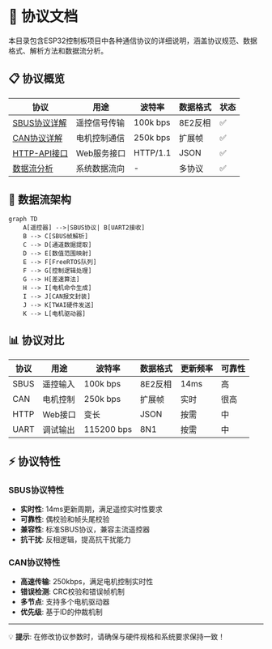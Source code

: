 # 📡 协议文档

本目录包含ESP32控制板项目中各种通信协议的详细说明，涵盖协议规范、数据格式、解析方法和数据流分析。

## 📋 协议概览

| 协议 | 用途 | 波特率 | 数据格式 | 状态 |
|------|------|--------|----------|------|
| [SBUS协议详解](SBUS协议详解.md) | 遥控信号传输 | 100k bps | 8E2反相 | ✅ |
| [CAN协议详解](CAN协议详解.md) | 电机控制通信 | 250k bps | 扩展帧 | ✅ |
| [HTTP-API接口](HTTP-API接口.md) | Web服务接口 | HTTP/1.1 | JSON | ✅ |
| [数据流分析](数据流分析.md) | 系统数据流向 | - | 多协议 | ✅ |

## 🔄 数据流架构

```mermaid
graph TD
    A[遥控器] -->|SBUS协议| B[UART2接收]
    B --> C[SBUS帧解析]
    C --> D[通道数据提取]
    D --> E[数值范围映射]
    E --> F[FreeRTOS队列]
    F --> G[控制逻辑处理]
    G --> H[差速算法]
    H --> I[电机命令生成]
    I --> J[CAN报文封装]
    J --> K[TWAI硬件发送]
    K --> L[电机驱动器]
```

## 📊 协议对比

| 协议 | 用途 | 波特率 | 数据格式 | 更新频率 | 可靠性 |
|------|------|--------|----------|----------|--------|
| SBUS | 遥控输入 | 100k bps | 8E2反相 | 14ms | 高 |
| CAN | 电机控制 | 250k bps | 扩展帧 | 实时 | 很高 |
| HTTP | Web接口 | 变长 | JSON | 按需 | 中 |
| UART | 调试输出 | 115200 bps | 8N1 | 按需 | 中 |

## ⚡ 协议特性

### SBUS协议特性
- **实时性**: 14ms更新周期，满足遥控实时性要求
- **可靠性**: 偶校验和帧头尾校验
- **兼容性**: 标准SBUS协议，兼容主流遥控器
- **抗干扰**: 反相逻辑，提高抗干扰能力

### CAN协议特性
- **高速传输**: 250kbps，满足电机控制实时性
- **错误检测**: CRC校验和错误帧机制
- **多节点**: 支持多个电机驱动器
- **优先级**: 基于ID的仲裁机制

---

💡 **提示**: 在修改协议参数时，请确保与硬件规格和系统要求保持一致！
